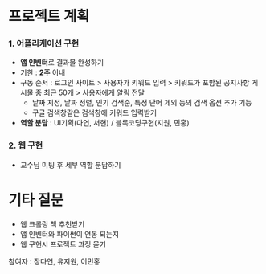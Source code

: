 # 프로젝트 계획
### 1. 어플리케이션 구현
- **앱 인벤터**로 결과물 완성하기
- 기한 : **2주** 이내
- 구동 순서 : 로그인 사이트 > 사용자가 키워드 입력 > 키워드가 포함된 공지사항 게시물 중 최근 50개 > 사용자에게 알림 전달
  - 날짜 지정, 날짜 정렬, 인기 검색순, 특정 단어 제외 등의 검색 옵션 추가 기능
  - 구글 검색창같은 검색창에 키워드 입력받기
- **역할 분담** : UI기획(다연, 서현) / 블록코딩구현(지원, 민홍)

### 2. 웹 구현
- 교수님 미팅 후 세부 역할 분담하기

# 기타 질문
- 웹 크롤링 책 추천받기
- 앱 인벤터와 파이썬이 연동 되는지
- 웹 구현시 프로젝트 과정 묻기



참여자 : 장다연, 유지원, 이민홍
